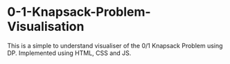 # 0-1-Knapsack-Problem-Visualisation
This is a simple to understand visualiser of the 0/1 Knapsack Problem using DP.  Implemented using HTML, CSS and JS. 
